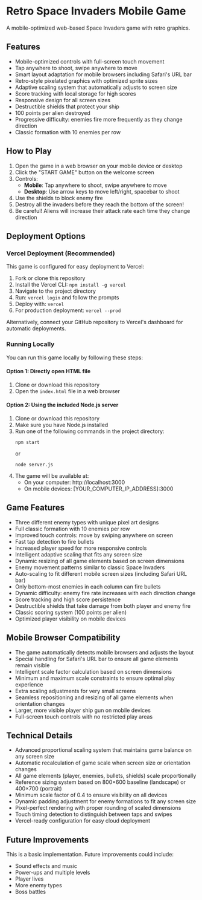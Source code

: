 # Retro Space Invaders Mobile Game

A mobile-optimized web-based Space Invaders game with retro graphics.

## Features

- Mobile-optimized controls with full-screen touch movement
- Tap anywhere to shoot, swipe anywhere to move
- Smart layout adaptation for mobile browsers including Safari's URL bar
- Retro-style pixelated graphics with optimized sprite sizes
- Adaptive scaling system that automatically adjusts to screen size
- Score tracking with local storage for high scores
- Responsive design for all screen sizes
- Destructible shields that protect your ship
- 100 points per alien destroyed
- Progressive difficulty: enemies fire more frequently as they change direction
- Classic formation with 10 enemies per row

## How to Play

1. Open the game in a web browser on your mobile device or desktop
2. Click the "START GAME" button on the welcome screen
3. Controls:
   - **Mobile**: Tap anywhere to shoot, swipe anywhere to move
   - **Desktop**: Use arrow keys to move left/right, spacebar to shoot
4. Use the shields to block enemy fire
5. Destroy all the invaders before they reach the bottom of the screen!
6. Be careful! Aliens will increase their attack rate each time they change direction

## Deployment Options

### Vercel Deployment (Recommended)

This game is configured for easy deployment to Vercel:

1. Fork or clone this repository
2. Install the Vercel CLI: `npm install -g vercel`
3. Navigate to the project directory
4. Run: `vercel login` and follow the prompts
5. Deploy with: `vercel`
6. For production deployment: `vercel --prod`

Alternatively, connect your GitHub repository to Vercel's dashboard for automatic deployments.

### Running Locally

You can run this game locally by following these steps:

#### Option 1: Directly open HTML file
1. Clone or download this repository
2. Open the `index.html` file in a web browser

#### Option 2: Using the included Node.js server
1. Clone or download this repository
2. Make sure you have Node.js installed
3. Run one of the following commands in the project directory:
   ```
   npm start
   ```
   or
   ```
   node server.js
   ```
4. The game will be available at:
   - On your computer: http://localhost:3000
   - On mobile devices: [YOUR_COMPUTER_IP_ADDRESS]:3000

## Game Features

- Three different enemy types with unique pixel art designs
- Full classic formation with 10 enemies per row
- Improved touch controls: move by swiping anywhere on screen
- Fast tap detection to fire bullets
- Increased player speed for more responsive controls
- Intelligent adaptive scaling that fits any screen size
- Dynamic resizing of all game elements based on screen dimensions
- Enemy movement patterns similar to classic Space Invaders
- Auto-scaling to fit different mobile screen sizes (including Safari URL bar)
- Only bottom-most enemies in each column can fire bullets
- Dynamic difficulty: enemy fire rate increases with each direction change
- Score tracking and high score persistence
- Destructible shields that take damage from both player and enemy fire
- Classic scoring system (100 points per alien)
- Optimized player visibility on mobile devices

## Mobile Browser Compatibility

- The game automatically detects mobile browsers and adjusts the layout
- Special handling for Safari's URL bar to ensure all game elements remain visible
- Intelligent scale factor calculation based on screen dimensions
- Minimum and maximum scale constraints to ensure optimal play experience
- Extra scaling adjustments for very small screens
- Seamless repositioning and resizing of all game elements when orientation changes
- Larger, more visible player ship gun on mobile devices
- Full-screen touch controls with no restricted play areas

## Technical Details

- Advanced proportional scaling system that maintains game balance on any screen size
- Automatic recalculation of game scale when screen size or orientation changes
- All game elements (player, enemies, bullets, shields) scale proportionally
- Reference sizing system based on 800×600 baseline (landscape) or 400×700 (portrait)
- Minimum scale factor of 0.4 to ensure visibility on all devices
- Dynamic padding adjustment for enemy formations to fit any screen size
- Pixel-perfect rendering with proper rounding of scaled dimensions
- Touch timing detection to distinguish between taps and swipes
- Vercel-ready configuration for easy cloud deployment

## Future Improvements

This is a basic implementation. Future improvements could include:
- Sound effects and music
- Power-ups and multiple levels
- Player lives
- More enemy types
- Boss battles 